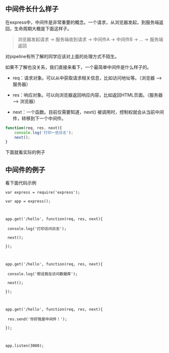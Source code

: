 ## 中间件长什么样子

在express中，中间件是非常重要的概念。一个请求，从浏览器发起，到服务端返回，生命周期大概是下面这样子。

> 浏览器发起请求 -&gt; 服务端收到请求 -&gt; 中间件A -&gt; 中间件B -&gt; ... -&gt; 服务端返回

对pipeline有所了解的同学应该对上面的处理方式不陌生。

如果不了解也没关系，我们直接来看下，一个最简单中间件是什么样子的。

* req：请求对象。可以从中获取请求相关信息，比如访问地址等。（浏览器 --&gt; 服务器）

* res：响应对象。可以向浏览器返回响应内容，比如返回HTML页面。（服务器 --&gt; 浏览器）

* next：一个函数。目前仅需要知道，next\(\) 被调用时，控制权就会从当前中间件，转移到下一个中间件。


```js
function(req, res, next){
    console.log('打印一些日志');
    next();
}
```

下面就看实际的例子

## 中间件的例子

看下面代码示例


```
var express = require('express');

var app = express();



app.get('/hello', function(req, res, next){

 console.log('打印访问日志');

 next();

});



app.get('/hello', function(req, res, next){

 console.log('假设我在访问数据库');

 next();

});



app.get('/hello', function(req, res, next){

 res.send('你好我是中间件！');

});



app.listen(3000);
```




